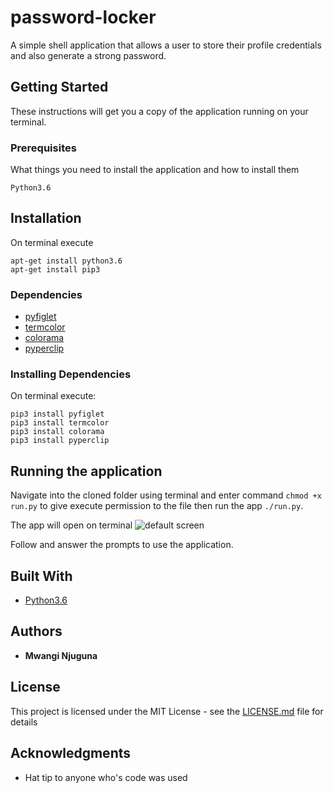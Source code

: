 # password-locker

A simple shell application that allows a user to store their profile credentials and also generate a strong password.

## Getting Started

These instructions will get you a copy of the application running on your terminal.

### Prerequisites

What things you need to install the application and how to install them
```
Python3.6
```
## Installation
On terminal execute
```
apt-get install python3.6
apt-get install pip3
```

### Dependencies


* [pyfiglet](https://github.com/pwaller/pyfiglet)
* [termcolor](https://pypi.python.org/pypi/termcolor)
* [colorama](https://pypi.python.org/pypi/colorama)
* [pyperclip](https://pypi.python.org/pypi/pyperclip)

### Installing Dependencies

On terminal execute:

```
pip3 install pyfiglet
pip3 install termcolor
pip3 install colorama
pip3 install pyperclip
```

## Running the application

Navigate into the cloned folder using terminal and enter command `chmod +x run.py` to give execute permission to the file then
run the app `./run.py`.

The app will open on terminal
![default screen](/vault.png)

Follow and answer the prompts to use the application.

## Built With
* [Python3.6](https://docs.python.org/3/)

## Authors

* **Mwangi Njuguna**

## License

This project is licensed under the MIT License - see the [LICENSE.md](LICENSE.md) file for details

## Acknowledgments

* Hat tip to anyone who's code was used




